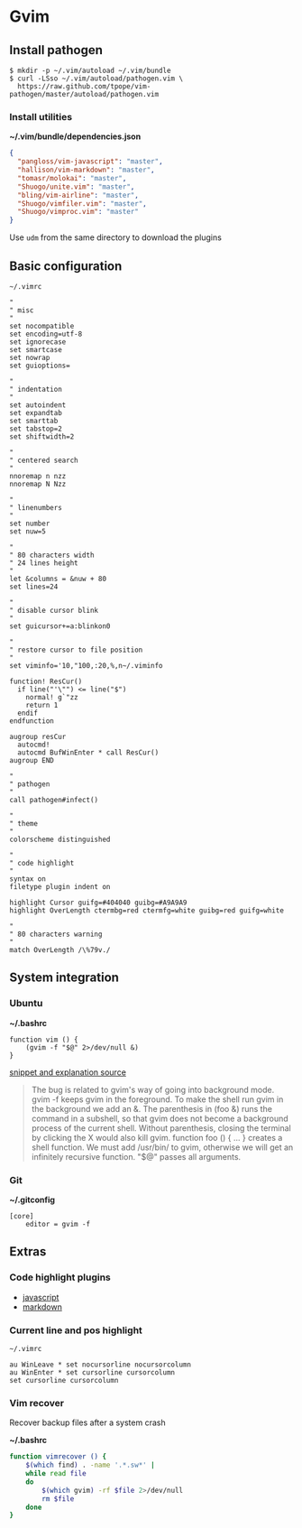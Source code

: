 # Gvim

## Install pathogen

    $ mkdir -p ~/.vim/autoload ~/.vim/bundle
    $ curl -LSso ~/.vim/autoload/pathogen.vim \
      https://raw.github.com/tpope/vim-pathogen/master/autoload/pathogen.vim

### Install utilities

**~/.vim/bundle/dependencies.json**

```json
{
  "pangloss/vim-javascript": "master",
  "hallison/vim-markdown": "master",
  "tomasr/molokai": "master",
  "Shuogo/unite.vim": "master",
  "bling/vim-airline": "master",
  "Shuogo/vimfiler.vim": "master",
  "Shuogo/vimproc.vim": "master"
}
```

Use `udm` from the same directory to download the plugins

## Basic configuration

`~/.vimrc`

```vimL
"
" misc
"
set nocompatible
set encoding=utf-8
set ignorecase
set smartcase
set nowrap
set guioptions=

"
" indentation
"
set autoindent
set expandtab
set smarttab
set tabstop=2
set shiftwidth=2

"
" centered search
"
nnoremap n nzz
nnoremap N Nzz

"
" linenumbers
"
set number
set nuw=5

"
" 80 characters width
" 24 lines height
"
let &columns = &nuw + 80
set lines=24

"
" disable cursor blink
"
set guicursor+=a:blinkon0

"
" restore cursor to file position
"
set viminfo='10,"100,:20,%,n~/.viminfo

function! ResCur()
  if line("'\"") <= line("$")
    normal! g`"zz
    return 1
  endif
endfunction

augroup resCur
  autocmd!
  autocmd BufWinEnter * call ResCur()
augroup END

"
" pathogen
"
call pathogen#infect()

"
" theme
"
colorscheme distinguished

"
" code highlight
"
syntax on
filetype plugin indent on

highlight Cursor guifg=#404040 guibg=#A9A9A9
highlight OverLength ctermbg=red ctermfg=white guibg=red guifg=white

"
" 80 characters warning
"
match OverLength /\%79v./
```

## System integration

### Ubuntu

**~/.bashrc**

```
function vim () {
    (gvim -f "$@" 2>/dev/null &)
}
```

[snippet and explanation source](http://askubuntu.com/questions/132977/how-to-get-global-application-menu-for-gvim#comment503002_132993)

>   The bug is related to gvim's way of going into background mode. gvim -f
    keeps gvim in the foreground. To make the shell run gvim in the background
    we add an &. The parenthesis in (foo &) runs the command in a subshell, so
    that gvim does not become a background process of the current shell. Without
    parenthesis, closing the terminal by clicking the X would also kill gvim.
    function foo () { ... } creates a shell function. We must add /usr/bin/ to
    gvim, otherwise we will get an infinitely recursive function. "$@" passes
    all arguments.

### Git

**~/.gitconfig**

```
[core]
 	editor = gvim -f
```

## Extras

### Code highlight plugins

*   [javascript](https://github.com/pangloss/vim-javascript.git)
*   [markdown](https://github.com/hallison/vim-markdown.git)

### Current line and pos highlight

`~/.vimrc`

    au WinLeave * set nocursorline nocursorcolumn
    au WinEnter * set cursorline cursorcolumn
    set cursorline cursorcolumn

### Vim recover

Recover backup files after a system crash

**~/.bashrc**

```bash
function vimrecover () {
    $(which find) . -name '.*.sw*' |
    while read file
    do
        $(which gvim) -rf $file 2>/dev/null
        rm $file
    done
}
```

